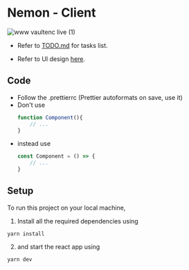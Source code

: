 # Nemon - Client
![www vaultenc live (1)](https://user-images.githubusercontent.com/63122405/161546961-04c788c9-50ed-4058-ae9e-0d9ea8be8085.png)

* Refer to [TODO.md](https://github.com/SpaceDefer/nemon-client/blob/main/TODO.md) for tasks list.

* Refer to UI design [here](https://www.figma.com/proto/GYTEPNoBelBPkCCZvGyrnQ/Dashboard?node-id=214%3A481&scaling=contain&page-id=0%3A1&starting-point-node-id=1%3A6).

## Code
- Follow the .prettierrc (Prettier autoformats on save, use it)
- Don't use
    ```javascript
    function Component(){
        // ...
    }
    ```
- instead use
    ```javascript
    const Component = () => {
        // ...
    }

    ```

## Setup
To run this project on your local machine,

1. Install all the required dependencies using
```
yarn install
```

2. and start the react app using

```
yarn dev
```
